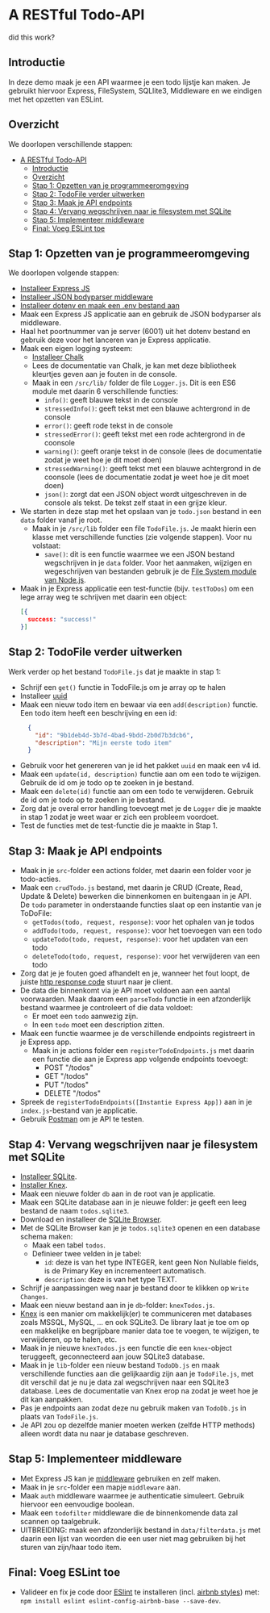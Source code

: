 # A RESTful Todo-API


did this work?

## Introductie

In deze demo maak je een API waarmee je een todo lijstje kan maken. Je gebruikt hiervoor Express, FileSystem, SQLlite3, Middleware en we eindigen met het opzetten van ESLint.

## Overzicht

We doorlopen verschillende stappen:
- [A RESTful Todo-API](#a-restful-todo-api)
  - [Introductie](#introductie)
  - [Overzicht](#overzicht)
  - [Stap 1: Opzetten van je programmeeromgeving](#stap-1-opzetten-van-je-programmeeromgeving)
  - [Stap 2: TodoFile verder uitwerken](#stap-2-todofile-verder-uitwerken)
  - [Stap 3: Maak je API endpoints](#stap-3-maak-je-api-endpoints)
  - [Stap 4: Vervang wegschrijven naar je filesystem met SQLite](#stap-4-vervang-wegschrijven-naar-je-filesystem-met-sqlite)
  - [Stap 5: Implementeer middleware](#stap-5-implementeer-middleware)
  - [Final: Voeg ESLint toe](#final-voeg-eslint-toe)

## Stap 1: Opzetten van je programmeeromgeving

We doorlopen volgende stappen:

- [Installeer Express JS](https://expressjs.com/)
- [Installeer JSON bodyparser middleware](https://www.npmjs.com/package/body-parser)
- [Installeer dotenv en maak een .env bestand aan](https://www.npmjs.com/package/dotenv)
- Maak een Express JS applicatie aan en gebruik de JSON bodyparser als middleware.
- Haal het poortnummer van je server (6001) uit het dotenv bestand en gebruik deze voor het lanceren van je Express applicatie.
- Maak een eigen logging systeem:
  - [Installeer Chalk](https://www.npmjs.com/package/chalk)
  - Lees de documentatie van Chalk, je kan met deze bibliotheek kleurtjes geven aan je fouten in de console.
  - Maak in een `/src/lib/` folder de file `Logger.js`. Dit is een ES6 module met daarin 6 verschillende functies:
      - `info()`: geeft blauwe tekst in de console
      - `stressedInfo()`: geeft tekst met een blauwe achtergrond in de console
      - `error()`: geeft rode tekst in de console
      - `stressedError()`: geeft tekst met een rode achtergrond in de coonsole
      - `warning()`: geeft oranje tekst in de console (lees de documentatie zodat je weet hoe je dit moet doen)
      - `stressedWarning()`: geeft tekst met een blauwe achtergrond in de coonsole (lees de documentatie zodat je weet hoe je dit moet doen)
      - `json()`: zorgt dat een JSON object wordt uitgeschreven in de console als tekst. De tekst zelf staat in een grijze kleur.
- We starten in deze stap met het opslaan van je `todo.json` bestand in een `data` folder vanaf je root.
  - Maak in je `/src/lib` folder een file `TodoFile.js`. Je maakt hierin een klasse met verschillende functies (zie volgende stappen). Voor nu volstaat:
    - `save()`: dit is een functie waarmee we een JSON bestand wegschrijven in je `data` folder. Voor het aanmaken, wijzigen en wegeschrijven van bestanden gebruik je de [File System module van Node.js](https://nodejs.org/api/fs.html).
- Maak in je Express applicatie een test-functie (bijv. `testToDos`) om een lege array weg te schrijven met daarin een object:
    ```json
    [{
      success: "success!"
    }]
    ```

## Stap 2: TodoFile verder uitwerken
Werk verder op het bestand `TodoFile.js` dat je maakte in stap 1:
- Schrijf een `get()` functie in TodoFile.js om je array op te halen
- Installeer [uuid](https://www.npmjs.com/package/uuid)
- Maak een nieuw todo item en bewaar via een `add(description)` functie. Een todo item heeft een beschrijving en een id:
  ```json
    {
      "id": "9b1deb4d-3b7d-4bad-9bdd-2b0d7b3dcb6",
      "description": "Mijn eerste todo item"
    }
  ```
- Gebruik voor het genereren van je id het pakket `uuid` en maak een v4 id.
- Maak een `update(id, description)` functie aan om een todo te wijzigen. Gebruik de id om je todo op te zoeken in je bestand.
- Maak een `delete(id)` functie aan om een todo te verwijderen. Gebruik de id om je todo op te zoeken in je bestand.
- Zorg dat je overal error handling toevoegt met je de `Logger` die je maakte in stap 1 zodat je weet waar er zich een probleem voordoet.
- Test de functies met de test-functie die je maakte in Stap 1.

## Stap 3: Maak je API endpoints
- Maak in je `src`-folder een actions folder, met daarin een folder voor je todo-acties.
- Maak een `crudTodo.js` bestand, met daarin je CRUD (Create, Read, Update & Delete) bewerken die binnenkomen en buitengaan in je API. De `todo` parameter in onderstaande functies slaat op een instantie van je ToDoFile:
  - `getTodos(todo, request, response)`: voor het ophalen van je todos
  - `addTodo(todo, request, response)`: voor het toevoegen van een todo
  - `updateTodo(todo, request, response)`: voor het updaten van een todo
  - `deleteTodo(todo, request, response)`: voor het verwijderen van een todo
- Zorg dat je je fouten goed afhandelt en je, wanneer het fout loopt, de juiste [http response code](https://developer.mozilla.org/nl/docs/Web/HTTP/Status) stuurt naar je client.
- De data die binnenkomt via je API moet voldoen aan een aantal voorwaarden. Maak daarom een `parseTodo` functie in een afzonderlijk bestand waarmee je controleert of die data voldoet:
  - Er moet een `todo` aanwezig zijn.
  - In een `todo` moet een description zitten.
- Maak een functie waarmee je de verschillende endpoints registreert in je Express app.
  - Maak in je actions folder een `registerTodoEndpoints.js` met daarin een functie die aan je Express app volgende endpoints toevoegt:
    - POST "/todos"
    - GET "/todos"
    - PUT "/todos"
    - DELETE "/todos"
- Spreek de `registerTodoEndpoints([Instantie Express App])` aan in je `index.js`-bestand van je applicatie.
- Gebruik [Postman](https://www.postman.com/) om je API te testen.

## Stap 4: Vervang wegschrijven naar je filesystem met SQLite
- [Installeer SQLite](https://www.npmjs.com/package/sqlite3).
- [Installer Knex](https://www.npmjs.com/package/knex).
- Maak een nieuwe folder `db` aan in de root van je applicatie.
- Maak een SQLite database aan in je nieuwe folder: je geeft een leeg bestand de naam `todos.sqlite3`.
- Download en installeer de [SQLite Browser](https://sqlitebrowser.org/).
- Met de SQLite Browser kan je je `todos.sqlite3` openen en een database schema maken:
  - Maak een tabel `todos`.
  - Definieer twee velden in je tabel:
    - `id`: deze is van het type INTEGER, kent geen Non Nullable fields, is de Primary Key en incrementeert automatisch.
    - `description`: deze is van het type TEXT.
- Schrijf je aanpassingen weg naar je bestand door te klikken op `Write Changes`.
- Maak een nieuw bestand aan in je `db`-folder: `knexTodos.js`.
- [Knex](https://knexjs.org/) is een manier om makkelijk(er) te communiceren met databases zoals MSSQL, MySQL, ... en ook SQLite3. De library laat je toe om op een makkelijke en begrijpbare manier data toe te voegen, te wijzigen, te verwijderen, op te halen, etc.
- Maak in je nieuwe `knexTodos.js` een functie die een `knex`-object teruggeeft, geconnecteerd aan jouw SQLite3 database.
- Maak in je `lib`-folder een nieuw bestand `TodoDb.js` en maak verschillende functies aan die gelijkaardig zijn aan je `TodoFile.js`, met dit verschil dat je nu je data zal wegschrijven naar een SQLite3 database. Lees de documentatie van Knex erop na zodat je weet hoe je dit kan aanpakken.
- Pas je endpoints aan zodat deze nu gebruik maken van `TodoDb.js` in plaats van `TodoFile.js`.
- Je API zou op dezelfde manier moeten werken (zelfde HTTP methods) alleen wordt data nu naar je database geschreven.

## Stap 5: Implementeer middleware

- Met Express JS kan je [middleware](https://expressjs.com/en/guide/using-middleware.html) gebruiken en zelf maken.
- Maak in je `src`-folder een mapje `middleware` aan.
- Maak `auth` middleware waarmee je authenticatie simuleert. Gebruik hiervoor een eenvoudige boolean.
- Maak een `todofilter` middleware die de binnenkomende data zal scannen op taalgebruik.
- UITBREIDING: maak een afzonderlijk bestand in `data/filterdata.js` met daarin een lijst van woorden die een user niet mag gebruiken bij het sturen van zijn/haar todo item.

## Final: Voeg ESLint toe
- Valideer en fix je code door [ESlint](https://eslint.org/) te installeren (incl. [airbnb styles](https://www.npmjs.com/package/eslint-config-airbnb)) met: `npm install eslint eslint-config-airbnb-base --save-dev`.